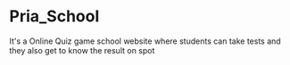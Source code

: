 # Pria_School
It's a Online Quiz game school website where students can take tests and they also get to know the result on spot
